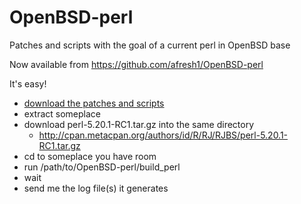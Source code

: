 OpenBSD-perl
============

Patches and scripts with the goal of a current perl in OpenBSD base

Now available from https://github.com/afresh1/OpenBSD-perl

It's easy!

* [download the patches and scripts](https://github.com/afresh1/OpenBSD-perl/archive/master.tar.gz)
* extract someplace
* download perl-5.20.1-RC1.tar.gz into the same directory
    * http://cpan.metacpan.org/authors/id/R/RJ/RJBS/perl-5.20.1-RC1.tar.gz
* cd to someplace you have room
* run /path/to/OpenBSD-perl/build_perl
* wait
* send me the log file(s) it generates
